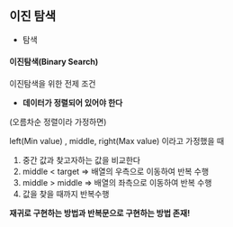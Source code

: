 ## 이진 탐색

- 탐색



#### 이진탐색(Binary Search)

이진탐색을 위한 전제 조건

- **데이터가 정렬되어 있어야 한다**

(오름차순 정렬이라 가정하면)

left(Min value) , middle, right(Max value) 이라고 가정했을 때

1. 중간 값과 찾고자하는 값을 비교한다
2. middle < target ⇒ 배열의 우측으로 이동하여 반복 수행
3. middle > middle ⇒ 배열의 좌측으로 이동하여 반복 수행
4. 값을 찾을 때까지 반복수행

**재귀로 구현하는 방법과 반복문으로 구현하는 방법 존재!**

